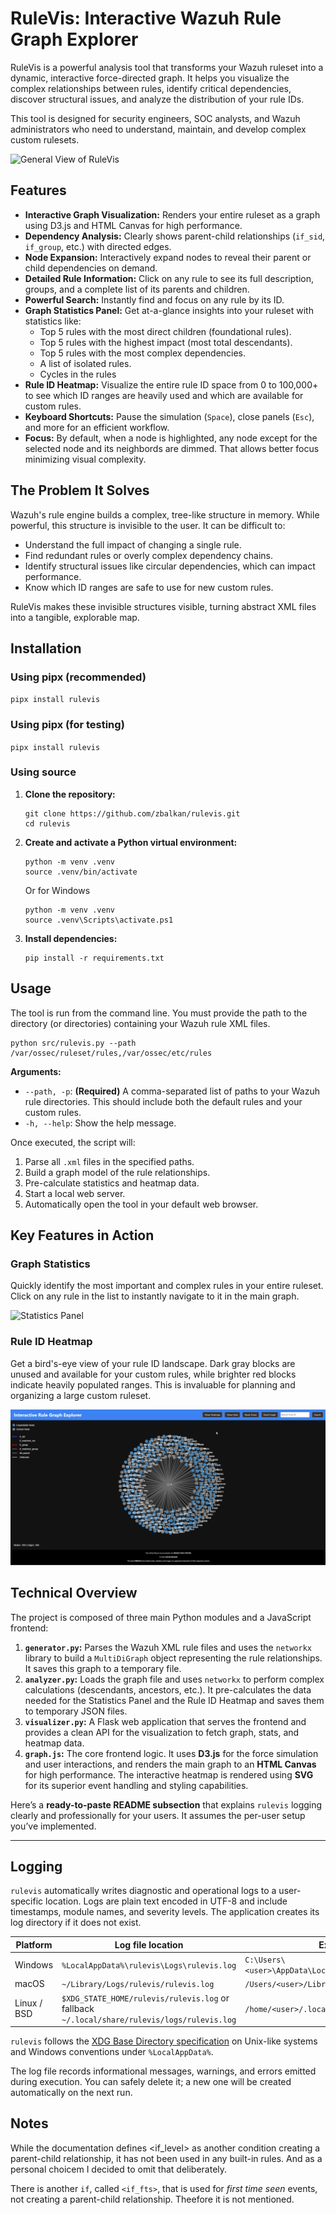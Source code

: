 # RuleVis: Interactive Wazuh Rule Graph Explorer

RuleVis is a powerful analysis tool that transforms your Wazuh ruleset into a dynamic, interactive force-directed graph. It helps you visualize the complex relationships between rules, identify critical dependencies, discover structural issues, and analyze the distribution of your rule IDs.

This tool is designed for security engineers, SOC analysts, and Wazuh administrators who need to understand, maintain, and develop complex custom rulesets.

![General View of RuleVis](https://github.com/zbalkan/rulevis/raw/master/assets/general-view.gif)

## Features

* **Interactive Graph Visualization:** Renders your entire ruleset as a graph using D3.js and HTML Canvas for high performance.
* **Dependency Analysis:** Clearly shows parent-child relationships (`if_sid`, `if_group`, etc.) with directed edges.
* **Node Expansion:** Interactively expand nodes to reveal their parent or child dependencies on demand.
* **Detailed Rule Information:** Click on any rule to see its full description, groups, and a complete list of its parents and children.
* **Powerful Search:** Instantly find and focus on any rule by its ID.
* **Graph Statistics Panel:** Get at-a-glance insights into your ruleset with statistics like:
  * Top 5 rules with the most direct children (foundational rules).
  * Top 5 rules with the highest impact (most total descendants).
  * Top 5 rules with the most complex dependencies.
  * A list of isolated rules.
  * Cycles in the rules
* **Rule ID Heatmap:** Visualize the entire rule ID space from 0 to 100,000+ to see which ID ranges are heavily used and which are available for custom rules.
* **Keyboard Shortcuts:** Pause the simulation (`Space`), close panels (`Esc`), and more for an efficient workflow.
* **Focus:** By default, when a node is highlighted, any node except for the selected node and its neighbords are dimmed. That allows better focus minimizing visual complexity.

## The Problem It Solves

Wazuh's rule engine builds a complex, tree-like structure in memory. While powerful, this structure is invisible to the user. It can be difficult to:

* Understand the full impact of changing a single rule.
* Find redundant rules or overly complex dependency chains.
* Identify structural issues like circular dependencies, which can impact performance.
* Know which ID ranges are safe to use for new custom rules.

RuleVis makes these invisible structures visible, turning abstract XML files into a tangible, explorable map.

## Installation

### Using pipx (recommended)

`pipx install rulevis`

### Using pipx (for testing)

`pipx install rulevis`

### Using source

1. **Clone the repository:**

    ```shell
    git clone https://github.com/zbalkan/rulevis.git
    cd rulevis
    ```

2. **Create and activate a Python virtual environment:**

    ```shell
    python -m venv .venv
    source .venv/bin/activate
    ```

    Or for Windows

    ```shell
    python -m venv .venv
    source .venv\Scripts\activate.ps1
    ```

3. **Install dependencies:**

    ```shell
    pip install -r requirements.txt
    ```

## Usage

The tool is run from the command line. You must provide the path to the directory (or directories) containing your Wazuh rule XML files.

```shell
python src/rulevis.py --path /var/ossec/ruleset/rules,/var/ossec/etc/rules
```

**Arguments:**

* `--path, -p`: **(Required)** A comma-separated list of paths to your Wazuh rule directories. This should include both the default rules and your custom rules.
* `-h, --help`: Show the help message.

Once executed, the script will:

1. Parse all `.xml` files in the specified paths.
2. Build a graph model of the rule relationships.
3. Pre-calculate statistics and heatmap data.
4. Start a local web server.
5. Automatically open the tool in your default web browser.

## Key Features in Action

### Graph Statistics

Quickly identify the most important and complex rules in your entire ruleset. Click on any rule in the list to instantly navigate to it in the main graph.

![Statistics Panel](https://github.com/zbalkan/rulevis/raw/master/assets/stats-panel.gif)

### Rule ID Heatmap

Get a bird's-eye view of your rule ID landscape. Dark gray blocks are unused and available for your custom rules, while brighter red blocks indicate heavily populated ranges. This is invaluable for planning and organizing a large custom ruleset.

![Heatmap View](https://github.com/zbalkan/rulevis/raw/master/assets/heatmap-view.gif)

## Technical Overview

The project is composed of three main Python modules and a JavaScript frontend:

1. **`generator.py`:** Parses the Wazuh XML rule files and uses the `networkx` library to build a `MultiDiGraph` object representing the rule relationships. It saves this graph to a temporary file.
2. **`analyzer.py`:** Loads the graph file and uses `networkx` to perform complex calculations (descendants, ancestors, etc.). It pre-calculates the data needed for the Statistics Panel and the Rule ID Heatmap and saves them to temporary JSON files.
3. **`visualizer.py`:** A Flask web application that serves the frontend and provides a clean API for the visualization to fetch graph, stats, and heatmap data.
4. **`graph.js`:** The core frontend logic. It uses **D3.js** for the force simulation and user interactions, and renders the main graph to an **HTML Canvas** for high performance. The interactive heatmap is rendered using **SVG** for its superior event handling and styling capabilities.

Here’s a **ready-to-paste README subsection** that explains `rulevis` logging clearly and professionally for your users. It assumes the per-user setup you’ve implemented.

---

## Logging

`rulevis` automatically writes diagnostic and operational logs to a user-specific location. Logs are plain text encoded in UTF-8 and include timestamps, module names, and severity levels. The application creates its log directory if it does not exist.

| Platform        | Log file location                                                                           | Example path                                             |
| --------------- | ------------------------------------------------------------------------------------------- | -------------------------------------------------------- |
| Windows     | `%LocalAppData%\rulevis\Logs\rulevis.log`                                                   | `C:\Users\<user>\AppData\Local\rulevis\Logs\rulevis.log` |
| macOS       | `~/Library/Logs/rulevis/rulevis.log`                                                        | `/Users/<user>/Library/Logs/rulevis/rulevis.log`         |
| Linux / BSD | `$XDG_STATE_HOME/rulevis/rulevis.log` or fallback `~/.local/share/rulevis/logs/rulevis.log` | `/home/<user>/.local/state/rulevis/rulevis.log`          |

`rulevis` follows the [XDG Base Directory specification](https://specifications.freedesktop.org/basedir-spec/latest/) on Unix-like systems and Windows conventions under `%LocalAppData%`.

The log file records informational messages, warnings, and errors emitted during execution. You can safely delete it; a new one will be created automatically on the next run.

## Notes

While the documentation defines <if_level> as another condition creating a parent-child relationship, it has not been used in any built-in rules. And as a personal choicem I decided to omit that deliberately.

There is another `if`, called `<if_fts>`, that is used for *first time seen* events, not creating a parent-child relationship. Theefore it is not mentioned.
